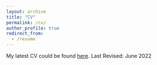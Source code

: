 ```yaml
---
layout: archive
title: "CV"
permalink: /cv/
author_profile: true
redirect_from:
  - /resume
---
```


My latest CV could be found [here](https://kerhalkarsid.github.io/files/Kerhalkar_June2022.pdf).
Last Revised: June 2022